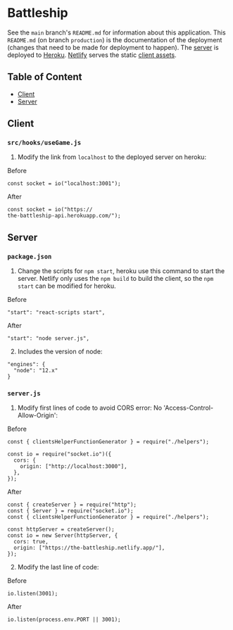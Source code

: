 # Battleship

See the `main` branch's `README.md` for information about this application. This `README.md` (on branch `production`) is the documentation of the deployment (changes that need to be made for deployment to happen). The [server](https://the-battleship-api.herokuapp.com/) is deployed to [Heroku](https://heroku.com/). [Netlify](https://www.netlify.com/) serves the static [client assets](https://the-battleship.netlify.app/).

## Table of Content

- [Client](#client)
- [Server](#server)

## Client

### `src/hooks/useGame.js`

1. Modify the link from `localhost` to the deployed server on heroku:  

Before
```
const socket = io("localhost:3001");
```

After
```
const socket = io("https://
the-battleship-api.herokuapp.com/");
```

## Server

### `package.json`

1. Change the scripts for `npm start`, heroku use this command to start the server. Netlify only uses the `npm build` to build the client, so the `npm start` can be modified for heroku.  

Before
```
"start": "react-scripts start",
```
After
```
"start": "node server.js",
```

2. Includes the version of node:
```
"engines": {
  "node": "12.x"
}
```
  
### `server.js`

1. Modify first lines of code to avoid CORS error: No 'Access-Control-Allow-Origin':  

Before
```
const { clientsHelperFunctionGenerator } = require("./helpers");

const io = require("socket.io")({
  cors: {
    origin: ["http://localhost:3000"],
  },
});
```

After
```
const { createServer } = require("http");
const { Server } = require("socket.io");
const { clientsHelperFunctionGenerator } = require("./helpers");

const httpServer = createServer();
const io = new Server(httpServer, {
  cors: true,
  origin: ["https://the-battleship.netlify.app/"],
});
```

2. Modify the last line of code:  

Before
```
io.listen(3001);
```

After
```
io.listen(process.env.PORT || 3001);
```